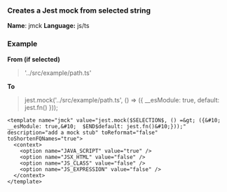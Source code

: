 
### Creates a Jest mock from selected string
**Name**: jmck
**Language:** js/ts
 
### Example
**From (if selected)**
> '../src/example/path.ts'

**To**

> jest.mock('../src/example/path.ts', () => ({
>   __esModule: true,
>   default: jest.fn()
> }));

```
<template name="jmck" value="jest.mock($SELECTION$, () =&gt; ({&#10;  __esModule: true,&#10;  $END$default: jest.fn()&#10;}));" description="add a mock stub" toReformat="false" toShortenFQNames="true">
  <context>
    <option name="JAVA_SCRIPT" value="true" />
    <option name="JSX_HTML" value="false" />
    <option name="JS_CLASS" value="false" />
    <option name="JS_EXPRESSION" value="false" />
  </context>
</template>
```
